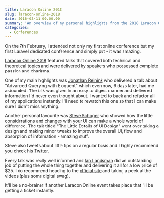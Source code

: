 ```yaml
---
title: Laracon Online 2018
slug: laracon-online-2018
date: 2018-02-11 00:00:00
summary: 'An overview of my personal highlights from the 2018 Laracon Online conference, including recaps of talks by Steve Schoger and Jonathan Reinink.'
categories:
  - Conferences
---
```


On the 7th February, I attended not only my first online conference but my first Laravel dedicated conference and simply put - it was amazing.

[Laracon Online 2018](https://laracon.net) featured talks that covered both technical and theoretical topics and were delivered by speakers who possessed complete passion and charisma.

One of my main highlights was [Jonathan Reinink](https://twitter.com/reinink) who delivered a talk about "Advanced Querying with Eloquent" which even now, 6 days later, had me astounded. The talk was given in an easy to digest manner and delivered information I'd never even thought about. I wanted to back and refactor all of my applications instantly. I'll need to rewatch this one so that I can make sure I didn't miss anything.

Another personal favourite was [Steve Schoger](https://twitter.com/steveschoger) who showed how the little considerations and changes with your UI can make a whole world of difference. The talk titled "The Little Details of UI Design" went over taking a design and making minor tweaks to improve the overall UI, flow and absorption of information - amazing stuff.

Steve also tweets about little tips on a regular basis and I highly recommend you check his [Twitter](https://twitter.com/steveschoger).

Every talk was really well informed and [Ian Landsman](https://twitter.com/ianlandsman) did an outstanding job of putting the whole thing together and delivering it all for a low price of \$25. I do recommend heading to the [official site](https://laracon.net) and taking a peek at the videos (plus some digital swag).

It'll be a no-brainer if another Laracon Online event takes place that I'll be getting a ticket instantly.
